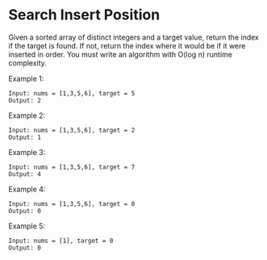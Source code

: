 # Search Insert Position

Given a sorted array of distinct integers and a target value, return the index if the target is found. If not, return the index where it would be if it were inserted in order.
You must write an algorithm with O(log n) runtime complexity.

Example 1:
```
Input: nums = [1,3,5,6], target = 5
Output: 2
```

Example 2:
```
Input: nums = [1,3,5,6], target = 2
Output: 1
```
Example 3:
```
Input: nums = [1,3,5,6], target = 7
Output: 4
```
Example 4:
```
Input: nums = [1,3,5,6], target = 0
Output: 0
```
Example 5:
```
Input: nums = [1], target = 0
Output: 0
```

